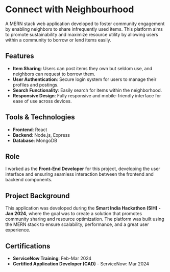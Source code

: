 # Connect with Neighbourhood

A MERN stack web application developed to foster community engagement by enabling neighbors to share infrequently used items. This platform aims to promote sustainability and maximize resource utility by allowing users within a community to borrow or lend items easily.

## Features

- **Item Sharing**: Users can post items they own but seldom use, and neighbors can request to borrow them.
- **User Authentication**: Secure login system for users to manage their profiles and postings.
- **Search Functionality**: Easily search for items within the neighborhood.
- **Responsive Design**: Fully responsive and mobile-friendly interface for ease of use across devices.

## Tools & Technologies

- **Frontend**: React
- **Backend**: Node.js, Express
- **Database**: MongoDB

## Role

I worked as the **Front-End Developer** for this project, developing the user interface and ensuring seamless interaction between the frontend and backend components.

## Project Background

This application was developed during the **Smart India Hackathon (SIH) - Jan 2024**, where the goal was to create a solution that promotes community sharing and resource optimization. The platform was built using the MERN stack to ensure scalability, performance, and a great user experience.

## Certifications

- **ServiceNow Training**: Feb-Mar 2024
- **Certified Application Developer (CAD)** - ServiceNow: Mar 2024


